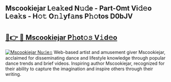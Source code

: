 ## Mscookiejar L𝚎a𝚔ed N𝚞𝚍e - Part-Omt Vi𝚍𝚎o L𝚎a𝚔s - H𝚘𝚝 O𝚗𝚕yf𝚊ns P𝚑𝚘tos D0bJV

# <h2><a href="http://kfap5b.oniu.top/?m=Mscookiejar">🔗👉 🔴 Mscookiejar P𝚑ot𝚘𝚜 V𝚒d𝚎o</a></h2>

[![Mscookiejar Nu𝚍e𝚜](https://i.imgur.com/0qMVB7G.gif)](http://kfap5b.oniu.top/?m=Mscookiejar)
Web-based artist and amusement giver Mscookiejar, acclaimed for disseminating dance and lifestyle knowledge through popular dance trends and brief videos. Inspiring author Mscookiejar, recognized for their ability to capture the imagination and inspire others through their writing.  
